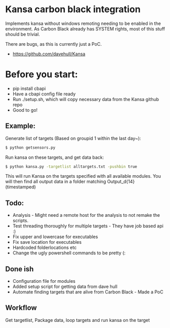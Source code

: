 # Kansa carbon black integration
Implements kansa without windows remoting needing to be enabled in the environment. As Carbon Black already has SYSTEM rights, most of this stuff should be trivial.

There are bugs, as this is currently just a PoC.

* https://github.com/davehull/Kansa

# Before you start:
* pip install cbapi 
* Have a cbapi config file ready
* Run ./setup.sh, which will copy necessary data from the Kansa github repo 
* Good to go!

## Example:
Generate list of targets (Based on groupid 1 within the last day~):
```bash
$ python getsensors.py
```

Run kansa on these targets, and get data back:
```bash
$ python kansa.py -targetlist alltargets.txt -pushbin true
```

This will run Kansa on the targets specified with all available modules. You will then find all output data in a folder matching Output\_d{14} (timestamped)

## Todo:
* Analysis - Might need a remote host for the analysis to not remake the scripts. 
* Test threading thoroughly for multiple targets - They have job based api :)
* Fix upper and lowercase for executables 
* Fix save location for executables
* Hardcoded folderlocations etc
* Change the ugly powershell commands to be pretty (:

## Done ish
* Configuration file for modules
* Added setup script for getting data from dave hull
* Automate finding targets that are alive from Carbon Black - Made a PoC

## Workflow
Get targetlist, Package data, loop targets and run kansa on the target
